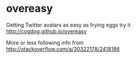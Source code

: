 # overeasy
Getting Twitter avatars as easy as frying eggs try it http://cogdog.github.io/overeasy

More or less following info from http://stackoverflow.com/a/30322178/2418186
